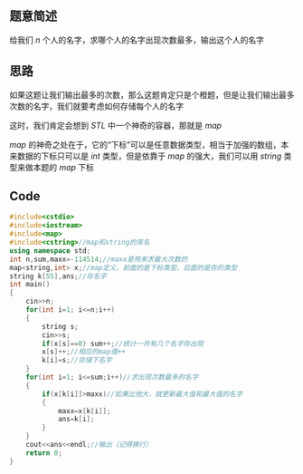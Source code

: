 ## 题意简述

给我们 $n$ 个人的名字，求哪个人的名字出现次数最多，输出这个人的名字

## 思路

如果这题让我们输出最多的次数，那么这题肯定只是个橙题，但是让我们输出最多次数的名字，我们就要考虑如何存储每个人的名字

这时，我们肯定会想到 _STL_ 中一个神奇的容器，那就是 $map$ 

$map$ 的神奇之处在于，它的“下标”可以是任意数据类型，相当于加强的数组，本来数据的下标只可以是 $int$ 类型，但是依靠于 $map$ 的强大，我们可以用 $string$ 类型来做本题的 $map$ 下标

## Code

```cpp
#include<cstdio>
#include<iostream>
#include<map>
#include<cstring>//map和string的库名
using namespace std;
int n,sum,maxx=-114514;//maxx是用来求最大次数的
map<string,int> x;//map定义，前面的是下标类型，后面的是存的类型
string k[55],ans;//存名字
int main()
{
	cin>>n;
	for(int i=1; i<=n;i++)
	{
		string s;
		cin>>s;
		if(x[s]==0) sum++;//统计一共有几个名字存出现
		x[s]++;//相应的map值++
		k[i]=s;//存储下名字
	}
	for(int i=1; i<=sum;i++)//求出现次数最多的名字
	{
		if(x[k[i]]>maxx)//如果比他大，就更新最大值和最大值的名字
		{
			maxx=x[k[i]];
			ans=k[i];
		}
	}
	cout<<ans<<endl;//输出（记得换行）
	return 0;
}
```
